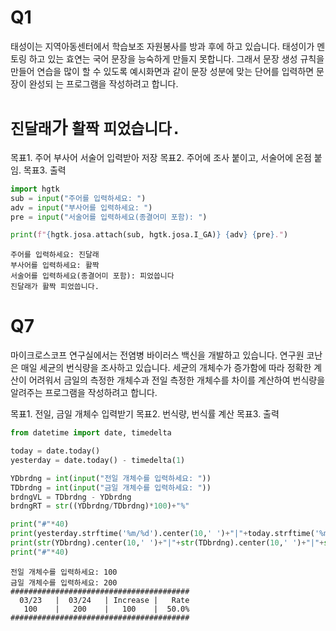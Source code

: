 # Q1
태성이는 지역아동센터에서 학습보조 자원봉사를 방과 후에 하고 있습니다. 태성이가 멘토링 하고 있는 효연는 국어 문장을 능숙하게 만들지 못합니다. 그래서 문장 생성 규칙을 만들어  연습을 많이 할 수 있도록 예시화면과 같이 문장 성분에 맞는 단어를 입력하면 문장이 완성되 는 프로그램을 작성하려고 합니다. <br>
# `진달래`가 `활짝` `피었습니다.`

목표1. 주어 부사어 서술어 입력받아 저장
목표2. 주어에 조사 붙이고, 서술어에 온점 붙임.
목표3. 출력


```python
import hgtk
sub = input("주어를 입력하세요: ")
adv = input("부사어를 입력하세요: ")
pre = input("서술어를 입력하세요(종결어미 포함): ")

print(f"{hgtk.josa.attach(sub, hgtk.josa.I_GA)} {adv} {pre}.")
```

    주어를 입력하세요: 진달래
    부사어를 입력하세요: 활짝
    서술어를 입력하세요(종결어미 포함): 피었씁니다
    진달래가 활짝 피었씁니다.


# Q7
마이크로스코프 연구실에서는 전염병 바이러스 백신을 개발하고 있습니다. 연구원 코난은 매일 세균의 번식량을 조사하고 있습니다. 세균의 개체수가 증가함에 따라 정확한 계산이 어려워서 금일의 측정한 개체수과 전일 측정한 개체수를 차이를 계산하여 번식량을 알려주는 프로그램을 작성하려고 합니다. 

목표1. 전일, 금일 개체수 입력받기
목표2. 번식량, 번식률 계산
목표3. 출력


```python
from datetime import date, timedelta

today = date.today()
yesterday = date.today() - timedelta(1)

YDbrdng = int(input("전일 개체수를 입력하세요: "))
TDbrdng = int(input("금일 개체수를 입력하세요: "))
brdngVL = TDbrdng - YDbrdng
brdngRT = str((YDbrdng/TDbrdng)*100)+"%"

print("#"*40)
print(yesterday.strftime('%m/%d').center(10,' ')+"|"+today.strftime('%m/%d').center(10,' ')+"|"+"Increase".center(10,' ')+"|"+"Rate".center(10,' '))
print(str(YDbrdng).center(10,' ')+"|"+str(TDbrdng).center(10,' ')+"|"+str(brdngVL).center(10,' ')+"|"+str(brdngRT).center(10,' '))
print("#"*40)
```

    전일 개체수를 입력하세요: 100
    금일 개체수를 입력하세요: 200
    ########################################
      03/23   |  03/24   | Increase |   Rate   
       100    |   200    |   100    |  50.0%   
    ########################################

